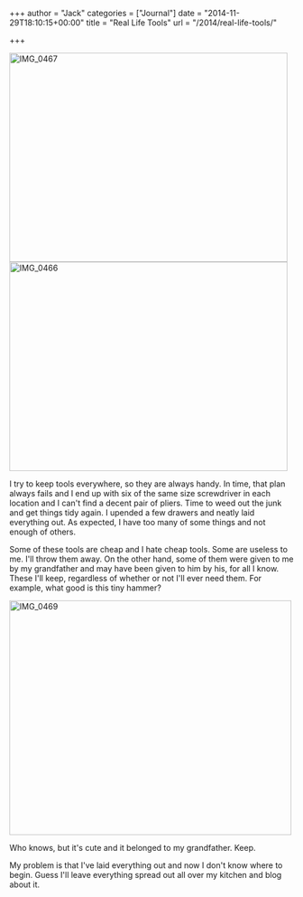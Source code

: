 +++
author = "Jack"
categories = ["Journal"]
date = "2014-11-29T18:10:15+00:00"
title = "Real Life Tools"
url = "/2014/real-life-tools/"

+++

[<img class="aligncenter wp-image-4004" src="/img/2014/11/IMG_0467.jpg" alt="IMG_0467" width="493" height="370" srcset="/img/2014/11/IMG_0467.jpg 1024w, /img/2014/11/IMG_0467-300x225.jpg 300w, /img/2014/11/IMG_0467-768x576.jpg 768w" sizes="(max-width: 493px) 100vw, 493px" />][1] [<img class="aligncenter wp-image-4005" src="/img/2014/11/IMG_0466.jpg" alt="IMG_0466" width="493" height="370" srcset="/img/2014/11/IMG_0466.jpg 1024w, /img/2014/11/IMG_0466-300x225.jpg 300w, /img/2014/11/IMG_0466-768x576.jpg 768w" sizes="(max-width: 493px) 100vw, 493px" />][2]

I try to keep tools everywhere, so they are always handy. In time, that plan always fails and I end up with six of the same size screwdriver in each location and I can't find a decent pair of pliers. Time to weed out the junk and get things tidy again. I upended a few drawers and neatly laid everything out. As expected, I have too many of some things and not enough of others.

Some of these tools are cheap and I hate cheap tools. Some are useless to me. I'll throw them away. On the other hand, some of them were given to me by my grandfather and may have been given to him by his, for all I know. These I'll keep, regardless of whether or not I'll ever need them. For example, what good is this tiny hammer?

[<img class="aligncenter wp-image-4009" src="/img/2014/11/IMG_0469.jpg" alt="IMG_0469" width="500" height="415" srcset="/img/2014/11/IMG_0469.jpg 2321w, /img/2014/11/IMG_0469-300x249.jpg 300w, /img/2014/11/IMG_0469-768x637.jpg 768w, /img/2014/11/IMG_0469-1024x849.jpg 1024w, /img/2014/11/IMG_0469-1200x995.jpg 1200w" sizes="(max-width: 500px) 100vw, 500px" />][3]

Who knows, but it's cute and it belonged to my grandfather. Keep.

My problem is that I've laid everything out and now I don't know where to begin. Guess I'll leave everything spread out all over my kitchen and blog about it.

 [1]: /img/2014/11/IMG_0467.jpg
 [2]: /img/2014/11/IMG_0466.jpg
 [3]: /img/2014/11/IMG_0469.jpg